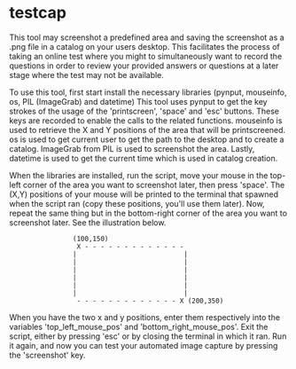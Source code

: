 # testcap


This tool may screenshot a predefined area and saving the screenshot as a .png file in a catalog on your users desktop.
This facilitates the process of taking an online test where you might to simultaneously want to record the questions
in order to review your provided answers or questions at a later stage where the test may not be available.

To use this tool, first start install the necessary libraries (pynput, mouseinfo, os, PIL (ImageGrab) and datetime)
This tool uses pynput to get the key strokes of the usage of the 'printscreen', 'space' and 'esc' buttons.
These keys are recorded to enable the calls to the related functions.
mouseinfo is used to retrieve the X and Y positions of the area that will be printscreened.
os is used to get current user to get the path to the desktop and to create a catalog.
ImageGrab from PIL is used to screenshot the area.
Lastly, datetime is used to get the current time which is used in catalog creation.

When the libraries are installed, run the script, move your mouse in the top-left corner of the area you want to screenshot later, then press 'space'.
The (X,Y) positions of your mouse will be printed to the terminal that spawned when the script ran (copy these positions, you'll use them later).
Now, repeat the same thing but in the bottom-right corner of the area you want to screenshot later. See the illustration below.

                    (100,150)
                     X - - - - - - - - - - - - -
                    |                           |
                    |                           |
                    |                           |
                    |                           |
                    |                           |
                    |                           |
                     - - - - - - - - - - - - - X (200,350)

When you have the two x and y positions, enter them respectively into the variables 'top_left_mouse_pos' and 'bottom_right_mouse_pos'.
Exit the script, either by pressing 'esc' or by closing the terminal in which it ran.
Run it again, and now you can test your automated image capture by pressing the 'screenshot' key.

